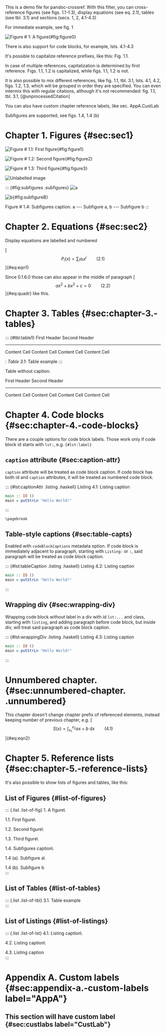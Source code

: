This is a demo file for pandoc-crossref. With this filter, you can
cross-reference figures (see figs. 1.1-1.3), display equations (see
eq. 2.1), tables (see tbl. 3.1) and sections (secs. 1, 2, 4.1-4.3)

For immediate example, see fig. 1

![Figure \# 1: A figure](img1.jpg){#fig:figure0}

There is also support for code blocks, for example, lsts. 4.1-4.3

It's possible to capitalize reference prefixes, like this: Fig. 1.1.

In case of multiple references, capitalization is determined by first
reference. Figs. 1.1, 1.2 is capitalized, while figs. 1.1, 1.2 is not.

It is also possible to mix different references, like fig. 1.1,
tbl. 3.1, lsts. 4.1, 4.2, figs. 1.2, 1.3, which will be grouped in order
they are specified. You can even intermix this with regular citations,
although it's not recommended: fig. 1.1, tbl. 3.1,
[@unprocessedCitation]

You can also have custom chapter reference labels, like
sec. AppA.CustLab

Subfigures are supported, see figs. 1.4, 1.4 (b)

# Chapter 1. Figures {#sec:sec1}

![Figure \# 1.1: First figure](img1.jpg){#fig:figure1}

![Figure \# 1.2: Second figure](img2.jpg){#fig:figure2}

![Figure \# 1.3: Third figure](img3.jpg){#fig:figure3}

![Unlabelled image](img1.jpg)

::: {#fig:subfigures .subfigures}
![a](img1.jpg)

![b](img1.jpg){#fig:subfigureB}

Figure \# 1.4: Subfigures caption. a --- Subfigure a, b --- Subfigure b
:::

# Chapter 2. Equations {#sec:sec2}

Display equations are labelled and numbered

[$$ P_i(x) = \sum_i a_i x^i \qquad{(2.1)}$$]{#eq:eqn1}

Since 0.1.6.0 those can also appear in the middle of paragraph
[$$a x^2 + b x^2 + c = 0\qquad{(2.2)}$$]{#eq:quadr} like this.

# Chapter 3. Tables {#sec:chapter-3.-tables}

::: {#tbl:table1}
  First Header   Second Header
  -------------- ---------------
  Content Cell   Content Cell
  Content Cell   Content Cell

  : *Table 3.1*: Table example
:::

Table without caption:

  First Header   Second Header
  -------------- ---------------
  Content Cell   Content Cell
  Content Cell   Content Cell

# Chapter 4. Code blocks {#sec:chapter-4.-code-blocks}

There are a couple options for code block labels. Those work only if
code block id starts with `lst:`, e.g. `{#lst:label}`

## `caption` attribute {#sec:caption-attr}

`caption` attribute will be treated as code block caption. If code block
has both id and `caption` attributes, it will be treated as numbered
code block.

::: {#lst:captionAttr .listing .haskell}
Listing 4.1: Listing caption

``` haskell
main :: IO ()
main = putStrLn "Hello World!"
```
:::

```{=tex}
\pagebreak
```
## Table-style captions {#sec:table-capts}

Enabled with `codeBlockCaptions` metadata option. If code block is
immediately adjacent to paragraph, starting with `Listing:` or `:`, said
paragraph will be treated as code block caption.

::: {#lst:tableCaption .listing .haskell}
Listing 4.2: Listing caption

``` haskell
main :: IO ()
main = putStrLn "Hello World!"
```
:::

## Wrapping div {#sec:wrapping-div}

Wrapping code block without label in a div with id `lst:...` and class,
starting with `listing`, and adding paragraph before code block, but
inside div, will treat said paragraph as code block caption.

::: {#lst:wrappingDiv .listing .haskell}
Listing 4.3: Listing caption

``` haskell
main :: IO ()
main = putStrLn "Hello World!"
```
:::

# Unnumbered chapter. {#sec:unnumbered-chapter. .unnumbered}

This chapter doesn't change chapter prefix of referenced elements,
instead keeping number of previous chapter, e.g.
[$$ S(x) = \int_{x_1}^{x_2} a x+b \  \mathrm{d}x \qquad{(4.1)}$$]{#eq:eqn2}

# Chapter 5. Reference lists {#sec:chapter-5.-reference-lists}

It's also possible to show lists of figures and tables, like this:

## List of Figures {#list-of-figures}

::: {.list .list-of-fig}
1\. A figure\

1.1. First figure\

1.2. Second figure\

1.3. Third figure\

1.4. Subfigures caption\

1.4 (a). Subfigure a\

1.4 (b). Subfigure b\
:::

## List of Tables {#list-of-tables}

::: {.list .list-of-tbl}
3.1. Table example\
:::

## List of Listings {#list-of-listings}

::: {.list .list-of-lst}
4.1. Listing caption\

4.2. Listing caption\

4.3. Listing caption\
:::

# Appendix A. Custom labels {#sec:appendix-a.-custom-labels label="AppA"}

## This section will have custom label {#sec:custlabs label="CustLab"}

